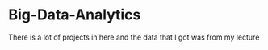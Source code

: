 # Big-Data-Analytics
There is a lot of projects in here and the data that I got was from my lecture

